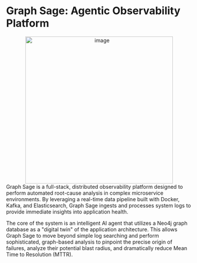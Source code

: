 # **Graph Sage: Agentic Observability Platform**
<div align="center">
<img width="400" height="400" alt="image" src="https://github.com/user-attachments/assets/b01bc4cb-7f9d-4fb5-9d66-b0af61d2d5dc" />
</div>
Graph Sage is a full-stack, distributed observability platform designed to perform automated root-cause analysis in complex microservice environments. By leveraging a real-time data pipeline built with Docker, Kafka, and Elasticsearch, Graph Sage ingests and processes system logs to provide immediate insights into application health.

The core of the system is an intelligent AI agent that utilizes a Neo4j graph database as a "digital twin" of the application architecture. This allows Graph Sage to move beyond simple log searching and perform sophisticated, graph-based analysis to pinpoint the precise origin of failures, analyze their potential blast radius, and dramatically reduce Mean Time to Resolution (MTTR).
